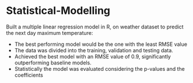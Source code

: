 # Statistical-Modelling
Built a multiple linear regression model in R, on weather dataset to predict the next day maximum temperature:
* The best performing model would be the one with the least RMSE value
* The data was divided into the training, validation and testing data.
* Achieved the best model with an RMSE value of 0.9, significantly outperforming baseline models.
* Statistically the model was evaluated considering the p-values and the coefficients
  
